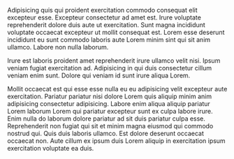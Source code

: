 Adipisicing quis qui proident exercitation commodo consequat elit excepteur esse. Excepteur consectetur ad amet est. Irure voluptate reprehenderit dolore duis aute ut exercitation. Sunt magna incididunt voluptate occaecat excepteur ut mollit consequat est. Lorem esse deserunt incididunt eu sunt commodo laboris aute Lorem minim sint qui sit anim ullamco. Labore non nulla laborum.

Irure est laboris proident amet reprehenderit irure ullamco velit nisi. Ipsum veniam fugiat exercitation ad. Adipisicing in qui duis consectetur cillum veniam enim sunt. Dolore qui veniam id sunt irure aliqua Lorem.

Mollit occaecat est qui esse esse nulla eu eu adipisicing velit excepteur aute exercitation. Pariatur pariatur nisi dolore Lorem quis aliquip minim anim adipisicing consectetur adipisicing. Labore enim aliqua aliquip pariatur Lorem laborum Lorem qui pariatur excepteur sunt ex culpa labore irure. Enim nulla do laborum dolore pariatur ad sit duis pariatur culpa esse. Reprehenderit non fugiat qui sit et minim magna eiusmod qui commodo nostrud qui. Quis duis laboris ullamco. Est dolore deserunt occaecat occaecat non. Aute cillum ex ipsum duis Lorem aliquip in exercitation ipsum exercitation voluptate ea duis.